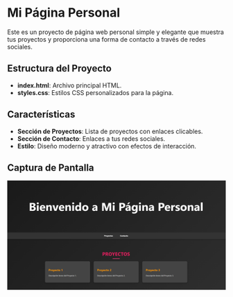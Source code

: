 # Mi Página Personal

Este es un proyecto de página web personal simple y elegante que muestra tus proyectos y proporciona una forma de contacto a través de redes sociales.

## Estructura del Proyecto

- **index.html**: Archivo principal HTML.
- **styles.css**: Estilos CSS personalizados para la página.

## Características

- **Sección de Proyectos**: Lista de proyectos con enlaces clicables.
- **Sección de Contacto**: Enlaces a tus redes sociales.
- **Estilo**: Diseño moderno y atractivo con efectos de interacción.

## Captura de Pantalla

![Captura de Pantalla](Captura.PNG)
